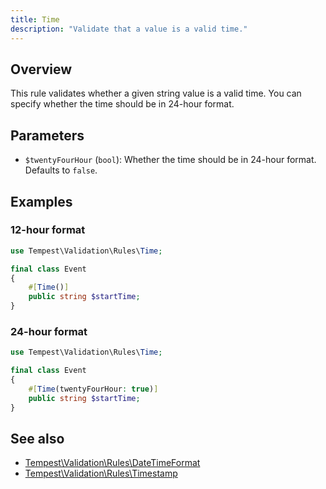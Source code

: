 ```yaml
---
title: Time
description: "Validate that a value is a valid time."
---
```


## Overview

This rule validates whether a given string value is a valid time. You can specify whether the time should be in 24-hour format.

## Parameters

- `$twentyFourHour` (`bool`): Whether the time should be in 24-hour format. Defaults to `false`.

## Examples

### 12-hour format

```php
use Tempest\Validation\Rules\Time;

final class Event
{
    #[Time()]
    public string $startTime;
}
```

### 24-hour format

```php
use Tempest\Validation\Rules\Time;

final class Event
{
    #[Time(twentyFourHour: true)]
    public string $startTime;
}
```

## See also

- [Tempest\Validation\Rules\DateTimeFormat](10-date-time-format.md)
- [Tempest\Validation\Rules\Timestamp](44-timestamp.md)
